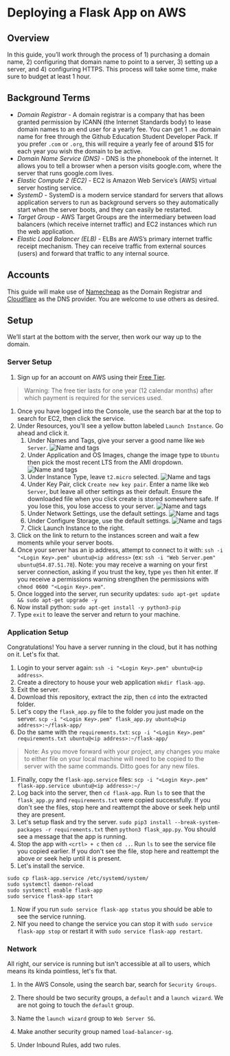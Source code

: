 # Deploying a Flask App on AWS

## Overview

In this guide, you’ll work through the process of 1) purchasing a domain name, 2) configuring that domain name to point to a server, 3) setting up a server, and 4) configuring HTTPS. This process will take some time, make sure to budget at least 1 hour.

## Background Terms

- _Domain Registrar_ - A domain registrar is a company that has been granted permission by ICANN (the Internet Standards body) to lease domain names to an end user for a yearly fee. You can get 1 `.me` domain name for free through the Github Education Student Developer Pack. If you prefer `.com` or `.org`, this will require a yearly fee of around $15 for each year you wish the domain to be active.
- _Domain Name Service (DNS)_ - DNS is the phonebook of the internet. It allows you to tell a browser when a person visits google.com, where the server that runs google.com lives.
- _Elastic Compute 2 (EC2)_ - EC2 is Amazon Web Service’s (AWS) virtual server hosting service.
- _SystemD_ - SystemD is a modern service standard for servers that allows application servers to run as background servers so they automatically start when the server boots, and they can easily be restarted.
- _Target Group_ - AWS Target Groups are the intermediary between load balancers (which receive internet traffic) and EC2 instances which run the web application.
- _Elastic Load Balancer (ELB)_ - ELBs are AWS’s primary internet traffic receipt mechanism. They can receive traffic from external sources (users) and forward that traffic to any internal source.

## Accounts

This guide will make use of [Namecheap](https://namecheap.com) as the Domain Registrar and [Cloudflare](https://cloudflare.com) as the DNS provider. You are welcome to use others as desired.

## Setup

We’ll start at the bottom with the server, then work our way up to the domain.

### Server Setup

1. Sign up for an account on AWS using their [Free Tier](https://aws.amazon.com/free).

> Warning: The free tier lasts for one year (12 calendar months) after which payment is required for the services used.

1. Once you have logged into the Console, use the search bar at the top to search for EC2, then click the service.
1. Under Resources, you'll see a yellow button labeled `Launch Instance`. Go ahead and click it.
   1. Under Names and Tags, give your server a good name like `Web Server`.
      ![Name and tags](images/ec2/name-tags.png)
   1. Under Application and OS Images, change the image type to `Ubuntu` then pick the most recent LTS from the AMI dropdown.
      ![Name and tags](images/ec2/ami.png)
   1. Under Instance Type, leave `t2.micro` selected.
      ![Name and tags](images/ec2/instance-type.png)
   1. Under Key Pair, click `Create new key pair`. Enter a name like `Web Server`, but leave all other settings as their default. Ensure the downloaded file when you click create is stored somewhere safe. If you lose this, you lose access to your server.
      ![Name and tags](images/ec2/create-key-pair.png)
   1. Under Network Settings, use the default settings.
      ![Name and tags](images/ec2/network.png)
   1. Under Configure Storage, use the default settings.
      ![Name and tags](images/ec2/storage.png)
   1. Click Launch Instance to the right.
1. Click on the link to return to the instances screen and wait a few moments while your server boots.
1. Once your server has an ip address, attempt to connect to it with: `ssh -i "<Login Key>.pem" ubuntu@<ip address>` (ex: `ssh -i "Web Server.pem" ubuntu@54.87.51.78`). Note: you may receive a warning on your first server connection, asking if you trust the key, type `yes` then hit enter. If you receive a permissions warning strengthen the permissions with `chmod 0600 "<Login Key>.pem"`.
1. Once logged into the server, run security updates: `sudo apt-get update && sudo apt-get upgrade -y`
1. Now install python: `sudo apt-get install -y python3-pip`
1. Type `exit` to leave the server and return to your machine.

### Application Setup

Congratulations! You have a server running in the cloud, but it has nothing on it. Let's fix that.

1. Login to your server again: `ssh -i "<Login Key>.pem" ubuntu@<ip address>`.
1. Create a directory to house your web application `mkdir flask-app`.
1. Exit the server.
1. Download this repository, extract the zip, then `cd` into the extracted folder.
1. Let's copy the `flask_app.py` file to the folder you just made on the server. `scp -i "<Login Key>.pem" flask_app.py ubuntu@<ip address>:~/flask-app/`
1. Do the same with the `requirements.txt`: `scp -i "<Login Key>.pem" requirements.txt ubuntu@<ip address>:~/flask-app/`

> Note: As you move forward with your project, any changes you make to either file on your local machine will need to be copied to the server with the same commands. Ditto goes for any new files.

1. Finally, copy the `flask-app.service` files: `scp -i "<Login Key>.pem" flask-app.service ubuntu@<ip address>:~/`
1. Log back into the server, then `cd flask-app`. Run `ls` to see that the `flask_app.py` and `requirements.txt` were copied successfully. If you don't see the files, stop here and reattempt the above or seek help until they are present.
1. Let's setup flask and try the server. `sudo pip3 install --break-system-packages -r requirements.txt` then `python3 flask_app.py`. You should see a message that the app is running.
1. Stop the app with `<crtl> + c` then `cd ..`. Run `ls` to see the service file you copied earlier. If you don't see the file, stop here and reattempt the above or seek help until it is present.
1. Let's install the service.

```
sudo cp flask-app.service /etc/systemd/system/
sudo systemctl daemon-reload
sudo systemctl enable flask-app
sudo service flask-app start
```

1. Now if you run `sudo service flask-app status` you should be able to see the service running.
1. NIf you need to change the service you can stop it with `sudo service flask-app stop` or restart it with `sudo service flask-app restart`.

### Network

All right, our service is running but isn't accessible at all to users, which means its kinda pointless, let's fix that.

1. In the AWS Console, using the search bar, search for `Security Groups`.
1. There should be two security groups, a `default` and a `launch wizard`. We are not going to touch the `default` group.
1. Name the `launch wizard` group to `Web Server SG`.

1. Make another security group named `load-balancer-sg`.
1. Under Inbound Rules, add two rules.

